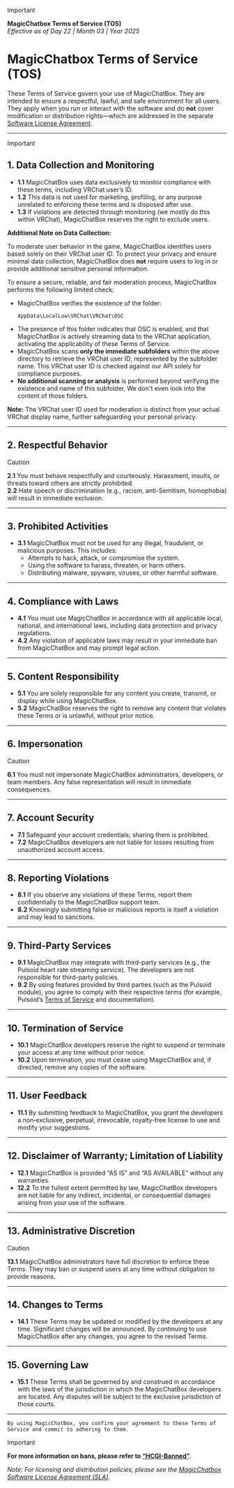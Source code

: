 > [!IMPORTANT]  
> **MagicChatbox Terms of Service (TOS)**  
> *Effective as of Day 22 | Month 03 | Year 2025*

# MagicChatbox Terms of Service (TOS)

These Terms of Service govern your use of MagicChatBox. They are intended to ensure a respectful, lawful, and safe environment for all users. They apply when you run or interact with the software and do **not** cover modification or distribution rights—which are addressed in the separate [Software License Agreement](https://github.com/BoiHanny/vrcosc-magicchatbox/edit/master/License.md).

---

> [!IMPORTANT]
> ## 1. Data Collection and Monitoring
> - **1.1** MagicChatBox uses data exclusively to monitor compliance with these terms, including VRChat user’s ID.  
> - **1.2** This data is not used for marketing, profiling, or any purpose unrelated to enforcing these terms and is disposed after use.  
> - **1.3** If violations are detected through monitoring (we mostly do this within VRChat), MagicChatBox reserves the right to exclude users.
>
> **Additional Note on Data Collection:**
>
> To moderate user behavior in the game, MagicChatBox identifies users based solely on their VRChat user ID. To protect your privacy and ensure minimal data collection, MagicChatBox does **not** require users to log in or provide additional sensitive personal information.
>
> To ensure a secure, reliable, and fair moderation process, MagicChatBox performs the following limited check:
>
> - MagicChatBox verifies the existence of the folder:
>   ```
>   AppData\LocalLow\VRChat\VRChat\OSC
>   ```
> - The presence of this folder indicates that OSC is enabled, and that MagicChatBox is actively streaming data to the VRChat application, activating the applicability of these Terms of Service.
> - MagicChatBox scans **only the immediate subfolders** within the above directory to retrieve the VRChat user ID, represented by the subfolder name. This VRChat user ID is checked against our API solely for compliance purposes.
> - **No additional scanning or analysis** is performed beyond verifying the existence and name of this subfolder, We don't even look into the content of those folders.
>
> **Note:** The VRChat user ID used for moderation is distinct from your actual VRChat display name, further safeguarding your personal privacy.

---

## 2. Respectful Behavior

> [!CAUTION]  
> **2.1** You must behave respectfully and courteously. Harassment, insults, or threats toward others are strictly prohibited.  
> **2.2** Hate speech or discrimination (e.g., racism, anti-Semitism, homophobia) will result in immediate exclusion.

---

## 3. Prohibited Activities

- **3.1** MagicChatBox must not be used for any illegal, fraudulent, or malicious purposes. This includes:
  - Attempts to hack, attack, or compromise the system.
  - Using the software to harass, threaten, or harm others.
  - Distributing malware, spyware, viruses, or other harmful software.

---

## 4. Compliance with Laws

- **4.1** You must use MagicChatBox in accordance with all applicable local, national, and international laws, including data protection and privacy regulations.
- **4.2** Any violation of applicable laws may result in your immediate ban from MagicChatBox and may prompt legal action.

---

## 5. Content Responsibility

- **5.1** You are solely responsible for any content you create, transmit, or display while using MagicChatBox.
- **5.2** MagicChatBox reserves the right to remove any content that violates these Terms or is unlawful, without prior notice.

---

## 6. Impersonation

> [!CAUTION]  
> **6.1** You must not impersonate MagicChatBox administrators, developers, or team members. Any false representation will result in immediate consequences.

---

## 7. Account Security

- **7.1** Safeguard your account credentials; sharing them is prohibited.
- **7.2** MagicChatBox developers are not liable for losses resulting from unauthorized account access.

---

## 8. Reporting Violations

- **8.1** If you observe any violations of these Terms, report them confidentially to the MagicChatBox support team.
- **8.2** Knowingly submitting false or malicious reports is itself a violation and may lead to sanctions.

---

## 9. Third-Party Services

- **9.1** MagicChatBox may integrate with third-party services (e.g., the Pulsoid heart rate streaming service). The developers are not responsible for third-party policies.
- **9.2** By using features provided by third parties (such as the Pulsoid module), you agree to comply with their respective terms (for example, Pulsoid’s [Terms of Service](https://pulsoid.net/legal) and documentation).

---

## 10. Termination of Service

- **10.1** MagicChatBox developers reserve the right to suspend or terminate your access at any time without prior notice.
- **10.2** Upon termination, you must cease using MagicChatBox and, if directed, remove any copies of the software.

---

## 11. User Feedback

- **11.1** By submitting feedback to MagicChatBox, you grant the developers a non‑exclusive, perpetual, irrevocable, royalty‑free license to use and modify your suggestions.

---

## 12. Disclaimer of Warranty; Limitation of Liability

- **12.1** MagicChatBox is provided “AS IS” and “AS AVAILABLE” without any warranties.  
- **12.2** To the fullest extent permitted by law, MagicChatBox developers are not liable for any indirect, incidental, or consequential damages arising from your use of the software.

---

## 13. Administrative Discretion

> [!CAUTION]  
> **13.1** MagicChatBox administrators have full discretion to enforce these Terms. They may ban or suspend users at any time without obligation to provide reasons.

---

## 14. Changes to Terms

- **14.1** These Terms may be updated or modified by the developers at any time. Significant changes will be announced. By continuing to use MagicChatBox after any changes, you agree to the revised Terms.

---

## 15. Governing Law

- **15.1** These Terms shall be governed by and construed in accordance with the laws of the jurisdiction in which the MagicChatBox developers are located. Any disputes will be subject to the exclusive jurisdiction of those courts.

---

``By using MagicChatBox, you confirm your agreement to these Terms of Service and commit to adhering to them.``

> [!IMPORTANT]  
> **For more information on bans, please refer to [“HCGI-Banned”](https://github.com/BoiHanny/vrcosc-magicchatbox/wiki/🛑-HCIG-Banned).**

*Note: For licensing and distribution policies, please see the [MagicChatbox Software License Agreement (SLA)](#magicchatbox-software-license-agreement-sla).*
